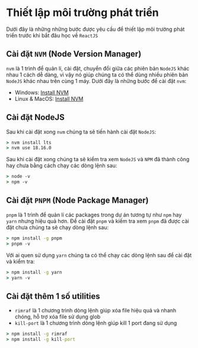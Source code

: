 # Thiết lập môi trường phát triển

Dưới đây là những những bước được yêu cầu để thiết lập môi trường phát triển trước khi bắt đâu học về `ReactJS`

## Cài đặt `NVM` (Node Version Manager)

`nvm` là 1 trình để quản lí, cài đặt, chuyển đổi giữa các phiên bản `NodeJS` khác nhau 1 cách dễ dàng, vì vậy nó giúp chúng ta có thể dùng nhiều phiên bản `NodeJS` khác nhau trên cùng 1 máy. Dưới đây là những bước để cài đặt `nvm`:

- Windows: [Install NVM](https://github.com/coreybutler/nvm-windows)
- Linux & MacOS: [Install NVM](https://github.com/nvm-sh/nvm)

## Cài đặt NodeJS

Sau khi cài đặt xong `nvm` chúng ta sẽ tiến hành cài đặt `NodeJS`:

```cmd
> nvm install lts
> nvm use 18.16.0
```

Sau khi cài đặt xong chúng ta sẽ kiểm tra xem `NodeJS` và `NPM` đã thành công hay chưa bằng cách chạy các dòng lệnh sau:

```cmd
> node -v
> npm -v
```

## Cài đặt `PNPM` (Node Package Manager)

`pnpm` là 1 trình để quản lí các packages trong dự án tương tự như `npm` hay `yarn` nhưng hiệu quả hơn. Để cài đặt `pnpm` và kiếm tra xem `pnpm` đã được cài đặt chưa chúng ta sẽ chạy dòng lệnh sau:

```cmd
> npm install -g pnpm
> pnpm -v
```

Với ai quen sử dụng `yarn` chúng ta có thể chạy các dòng lệnh sau để cài đặt và kiểm tra:

```cmd
> npm install -g yarn
> yarn -v
```

## Cài đặt thêm 1 số utilities

- `rimraf` là 1 chương trình dòng lệnh giúp xóa file hiệu quả và nhanh chóng, hỗ trợ xóa file sử dụng glob
- `kill-port` là 1 chương trình dòng lệnh giúp kill 1 port đang sử dụng

```cmd
> npm install -g rimraf
> npm install -g kill-port
```
